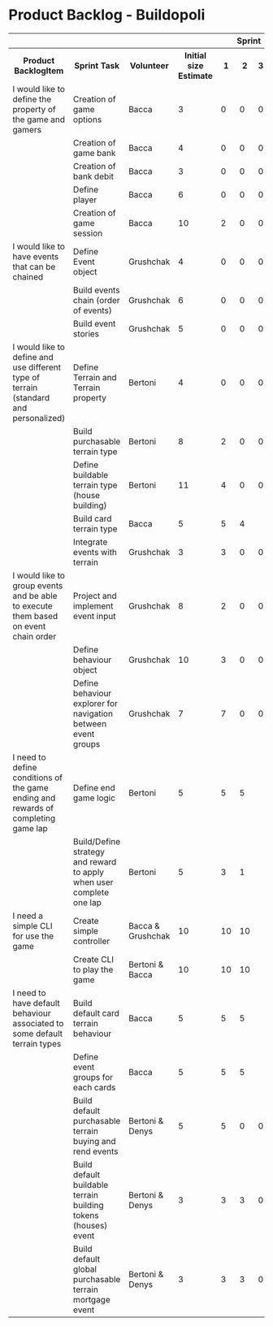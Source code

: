 # Product Backlog - Buildopoli

<table>
    <tr>
        <th colspan="4"></th>
        <th colspan="4">Sprint</th>
    </tr>
    <tr>
        <th>Product BacklogItem</th>
        <th>Sprint Task</th>
        <th>Volunteer</th>
        <th>Initial size Estimate</th>
        <th>1</th>
        <th>2</th>
        <th>3</th>
        <th>4</th>
    </tr>
    <!-- 1 item-->
    <tr>
        <td >I would like to define the property of the game and gamers</td>
        <td>Creation of game options</td>
        <td> Bacca </td>
        <td>3</td>
        <td>0</td>
        <td>0</td>
        <td>0</td>
        <td>0</td>
    </tr>
    <tr>
        <td></td>
        <td>Creation of game bank</td>
        <td>Bacca</td>
        <td>4</td>
        <td>0</td>
        <td>0</td>
        <td>0</td>
        <td>0</td>
    </tr>
    <tr>
        <td></td>
        <td>Creation of bank debit</td>
        <td>Bacca</td>
        <td>3</td>
        <td>0</td>
        <td>0</td>
        <td>0</td>
        <td>0</td>
    </tr>
     <tr>
        <td></td>
        <td>Define player</td>
        <td>Bacca</td>
        <td>6</td>
        <td>0</td>
        <td>0</td>
        <td>0</td>
        <td>0</td>
    </tr>
    <tr>
        <td></td>
        <td>Creation of game session</td>
        <td>Bacca</td>
        <td>10</td>
        <td>2</td>
        <td>0</td>
        <td>0</td>
        <td>0</td>
    </tr>
    <!-- 2 item-->
    <tr>
        <td>I would like to have events that can be chained</td>
        <td>Define Event object</td>
        <td>Grushchak</td>
        <td>4</td>
        <td>0</td>
        <td>0</td>
        <td>0</td>
        <td>0</td>
    </tr>
    <tr>
        <td></td>
        <td>Build events chain (order of events)</td>
        <td>Grushchak</td>
        <td>6</td>
        <td>0</td>
        <td>0</td>
        <td>0</td>
        <td>0</td>
    </tr>
    <tr>
        <td></td>
        <td>Build event stories</td>
        <td>Grushchak</td>
        <td>5</td>
        <td>0</td>
        <td>0</td>
        <td>0</td>
        <td>0</td>
    </tr>
     <!-- 3 item-->
    <tr>
        <td>I would like to define and use different type of terrain (standard and personalized) </td>
        <td>Define Terrain and Terrain property</td>
        <td>Bertoni</td>
        <td>4</td>
        <td>0</td>
        <td>0</td>
        <td>0</td>
        <td>0</td>
    </tr>
    <tr>
        <td></td>
        <td>Build purchasable terrain type</td>
        <td>Bertoni</td>
        <td>8</td>
        <td>2</td>
        <td>0</td>
        <td>0</td>
        <td>0</td>
    </tr>
    <tr>
        <td></td>
        <td>Define buildable terrain type (house building)</td>
        <td>Bertoni</td>
        <td>11</td>
        <td>4</td>
        <td>0</td>
        <td>0</td>
        <td>0</td>
    </tr>
    <tr>
        <td></td>
        <td>Build card terrain type</td>
        <td>Bacca</td>
        <td>5</td>
        <td>5</td>
        <td>4</td>
        <td></td>
        <td></td>
    </tr>
    <!-- <tr>
        <td></td>
        <td>Terrain Builder/Factory</td>
        <td>Bertoni & Bacca</td>
        <td>8</td>
        <td>8</td>
        <td></td>
        <td></td>
        <td></td>
    </tr> -->
    <tr>
        <td></td>
        <td>Integrate events with terrain</td>
        <td>Grushchak</td>
        <td>3</td>
        <td>3</td>
        <td>0</td>
        <td>0</td>
        <td>0</td>
    </tr>
    <!-- item-->
    <tr>
        <td>I would like to group events and be able to execute them based on event chain order</td>
        <td>Project and implement event input</td>
        <td>Grushchak</td>
        <td>8</td>
        <td>2</td>
        <td>0</td>
        <td>0</td>
        <td>0</td>
    </tr>
    <tr>
        <td></td>
        <td>Define behaviour object</td>
        <td>Grushchak</td>
        <td>10</td>
        <td>3</td>
        <td>0</td>
        <td>0</td>
        <td>0</td>
    </tr>
    <tr>
        <td></td>
        <td>Define behaviour explorer for navigation between event groups</td>
        <td>Grushchak</td>
        <td>7</td>
        <td>7</td>
        <td>0</td>
        <td>0</td>
        <td>0</td>
    </tr>
    <!-- item-->
    <tr>
        <td>I need to define conditions of the game ending and rewards of completing game lap</td>
        <td>Define end game logic</td>
        <td>Bertoni</td>
        <td>5</td>
        <td>5</td>
        <td>5</td>
        <td></td>
        <td></td>
    </tr>
    <tr>
        <td></td>
        <td>Build/Define strategy and reward to apply when user complete one lap</td>
        <td>Bertoni</td>
        <td>5</td>
        <td>3</td>
        <td>1</td>
        <td></td>
        <td></td>
    </tr>
     <!-- 5 item-->
    <tr>
        <td>I need a simple CLI for use the game</td>
        <td>Create simple controller</td>
        <td>Bacca & Grushchak</td>
        <td>10</td>
        <td>10</td>
        <td>10</td>
        <td></td>
        <td></td>
    </tr>
        <tr>
        <td></td>
        <td>Create CLI to play the game</td>
        <td>Bertoni & Bacca</td>
        <td>10</td>
        <td>10</td>
        <td>10</td>
        <td></td>
        <td></td>
    </tr>
     <!-- 4 item-->
    <tr>
        <td>I need to have default behaviour associated to some default terrain types</td>
        <td>Build default card terrain behaviour</td>
        <td>Bacca</td>
        <td>5</td>
        <td>5</td>
        <td>5</td>
        <td></td>
        <td></td>
    </tr>
    <tr>
        <td></td>
        <td>Define event groups for each cards</td>
        <td>Bacca</td>
        <td>5</td>
        <td>5</td>
        <td>5</td>
        <td></td>
        <td></td>
    </tr>
    <tr>
        <td></td>
        <td>Build default purchasable terrain buying and rend events</td>
        <td>Bertoni & Denys</td>
        <td>5</td>
        <td>5</td>
        <td>0</td>
        <td>0</td>
        <td>0</td>
    </tr>
    <tr>
        <td></td>
        <td>Build default buildable terrain building tokens (houses) event</td>
        <td>Bertoni & Denys</td>
        <td>3</td>
        <td>3</td>
        <td>3</td>
        <td>0</td>
        <td>0</td>
    </tr>
    <tr>
        <td></td>
        <td>Build default global purchasable terrain mortgage event</td>
        <td>Bertoni & Denys</td>
        <td>3</td>
        <td>3</td>
        <td>3</td>
        <td>0</td>
        <td>0</td>
    </tr>
</table>

